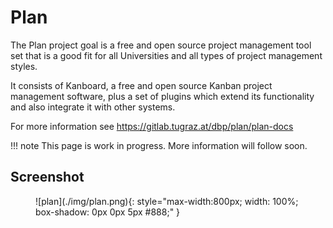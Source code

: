 # Plan

The Plan project goal is a free and open source project management tool set that
is a good fit for all Universities and all types of project management styles.

It consists of Kanboard, a free and open source
Kanban project management software, plus a set of plugins which extend its
functionality and also integrate it with other systems.

For more information see <https://gitlab.tugraz.at/dbp/plan/plan-docs>

!!! note
    This page is work in progress. More information will follow soon.

## Screenshot

<figure markdown>
![plan](./img/plan.png){: style="max-width:800px; width: 100%; box-shadow: 0px 0px 5px #888;" }
</figure>